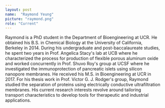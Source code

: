 ```yaml
---
layout: post
name:  "Raymond Yeung"
picture: "raymond.png"
role: "Current"
---
```

Raymond is a PhD student in the Department of Bioengineering at UCR. He obtained his B.S. in Chemical Biology at the University of California, Berkeley in 2014. During his undergraduate and post-baccalaureate studies, he spent two years in Prof. Angelica Stacy's lab at UCB where he characterized the process for production of flexible porous aluminum oxide and worked concurrently in Prof. Shuvo Roy's group at UCSF where he investigated the immunoprotection of pancreatic islets using silicon nanopore membranes. He received his M.S. in Bioengineering at UCR in 2017. For his thesis work in Prof. Victor G. J. Rodger's group, Raymond studied the separation of proteins using electrically conductive ultrafiltration membranes. His current research interests revolve around tailoring transport characteristics to develop tools for therapeutic and industrial applications.